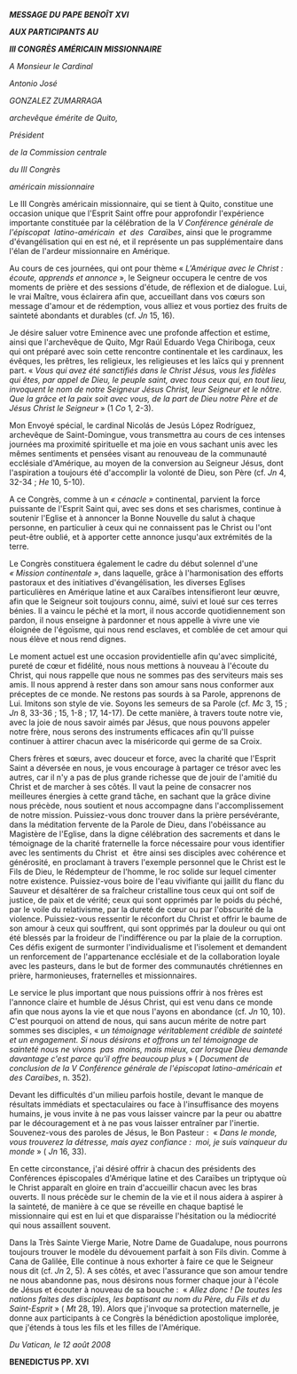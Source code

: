 ***MESSAGE DU PAPE BENOÎT XVI***

***AUX PARTICIPANTS AU***

***III CONGRÈS AMÉRICAIN MISSIONNAIRE***

*A Monsieur le Cardinal*

*Antonio José*

*GONZALEZ ZUMARRAGA*

*archevêque émérite de Quito,*

*Président*

*de la Commission centrale*

*du III Congrès*

*américain missionnaire*

Le III Congrès américain missionnaire, qui se tient à Quito, constitue une occasion unique que l'Esprit Saint offre pour approfondir l'expérience importante constituée par la célébration de la *V Conférence générale de l'épiscopat  latino-américain  et  des  Caraïbes*, ainsi que le programme d'évangélisation qui en est né, et il représente un pas supplémentaire dans l'élan de l'ardeur missionnaire en Amérique.

Au cours de ces journées, qui ont pour thème « *L'Amérique avec le Christ :  écoute, apprends et annonce* », le Seigneur occupera le centre de vos moments de prière et des sessions d'étude, de réflexion et de dialogue. Lui, le vrai Maître, vous éclairera afin que, accueillant dans vos cœurs son message d'amour et de rédemption, vous alliez et vous portiez des fruits de sainteté abondants et durables (cf. *Jn* 15, 16).

Je désire saluer votre Eminence avec une profonde affection et estime, ainsi que l'archevêque de Quito, Mgr Raúl Eduardo Vega Chiriboga, ceux qui ont préparé avec soin cette rencontre continentale et les cardinaux, les évêques, les prêtres, les religieux, les religieuses et les laïcs qui y prennent part. « *Vous qui avez été sanctifiés dans le Christ Jésus, vous les fidèles qui êtes, par appel de Dieu, le peuple saint, avec tous ceux qui, en tout lieu, invoquent le nom de notre Seigneur Jésus Christ, leur Seigneur et le nôtre. Que la grâce et la paix soit avec vous, de la part de Dieu notre Père et de Jésus Christ le Seigneur* » (1 *Co* 1, 2-3).

Mon Envoyé spécial, le cardinal Nicolás de Jesús López Rodríguez, archevêque de Saint-Domingue, vous transmettra au cours de ces intenses journées ma proximité spirituelle et ma joie en vous sachant unis avec les mêmes sentiments et pensées visant au renouveau de la communauté ecclésiale d'Amérique, au moyen de la conversion au Seigneur Jésus, dont l'aspiration a toujours été d'accomplir la volonté de Dieu, son Père (cf. *Jn* 4, 32-34 ; *He* 10, 5-10).

A ce Congrès, comme à un *« *cénacle* »* continental, parvient la force puissante de l'Esprit Saint qui, avec ses dons et ses charismes, continue à soutenir l'Eglise et à annoncer la Bonne Nouvelle du salut à chaque personne, en particulier à ceux qui ne connaissent pas le Christ ou l'ont peut-être oublié, et à apporter cette annonce jusqu'aux extrémités de la terre.

Le Congrès constituera également le cadre du début solennel d'une *« *Mission continentale* »*, dans laquelle, grâce à l'harmonisation des efforts pastoraux et des initiatives d'évangélisation, les diverses Eglises particulières en Amérique latine et aux Caraïbes intensifieront leur œuvre, afin que le Seigneur soit toujours connu, aimé, suivi et loué sur ces terres bénies. Il a vaincu le péché et la mort, il nous accorde quotidiennement son pardon, il nous enseigne à pardonner et nous appelle à vivre une vie éloignée de l'égoïsme, qui nous rend esclaves, et comblée de cet amour qui nous élève et nous rend dignes.

Le moment actuel est une occasion providentielle afin qu'avec simplicité, pureté de cœur et fidélité, nous nous mettions à nouveau à l'écoute du Christ, qui nous rappelle que nous ne sommes pas des serviteurs mais ses amis. Il nous apprend à rester dans son amour sans nous conformer aux préceptes de ce monde. Ne restons pas sourds à sa Parole, apprenons de Lui. Imitons son style de vie. Soyons les semeurs de sa Parole (cf. *Mc* 3, 15 ; *Jn* 8, 33-36 ; 15, 1-8 ; 17, 14-17). De cette manière, à travers toute notre vie, avec la joie de nous savoir aimés par Jésus, que nous pouvons appeler notre frère, nous serons des instruments efficaces afin qu'Il puisse continuer à attirer chacun avec la miséricorde qui germe de sa Croix.

Chers frères et sœurs, avec douceur et force, avec la charité que l'Esprit Saint a déversée en nous, je vous encourage à partager ce trésor avec les autres, car il n'y a pas de plus grande richesse que de jouir de l'amitié du Christ et de marcher à ses côtés. Il vaut la peine de consacrer nos meilleures énergies à cette grand tâche, en sachant que la grâce divine nous précède, nous soutient et nous accompagne dans l'accomplissement de notre mission. Puissiez-vous donc trouver dans la prière persévérante, dans la méditation fervente de la Parole de Dieu, dans l'obéissance au Magistère de l'Eglise, dans la digne célébration des sacrements et dans le témoignage de la charité fraternelle la force nécessaire pour vous identifier avec les sentiments du Christ  et  être ainsi ses disciples avec cohérence et générosité, en proclamant à travers l'exemple personnel que le Christ est le Fils de Dieu, le Rédempteur de l'homme, le roc solide sur lequel cimenter notre existence. Puissiez-vous boire de l'eau vivifiante qui jaillit du flanc du Sauveur et désaltérer de sa fraîcheur cristalline tous ceux qui ont soif de justice, de paix et de vérité; ceux qui sont opprimés par le poids du péché, par le voile du relativisme, par la dureté de cœur ou par l'obscurité de la violence. Puissiez-vous ressentir le réconfort du Christ et offrir le baume de son amour à ceux qui souffrent, qui sont opprimés par la douleur ou qui ont été blessés par la froideur de l'indifférence ou par la plaie de la corruption. Ces défis exigent de surmonter l'individualisme et l'isolement et demandent un renforcement de l'appartenance ecclésiale et de la collaboration loyale avec les pasteurs, dans le but de former des communautés chrétiennes en prière, harmonieuses, fraternelles et missionnaires.

Le service le plus important que nous puissions offrir à nos frères est l'annonce claire et humble de Jésus Christ, qui est venu dans ce monde afin que nous ayons la vie et que nous l'ayons en abondance (cf. *Jn* 10, 10). C'est pourquoi on attend de nous, qui sans aucun mérite de notre part sommes ses disciples, « *un témoignage véritablement crédible de sainteté et un engagement. Si nous désirons et offrons un tel témoignage de sainteté nous ne vivons  pas  moins, mais mieux, car lorsque Dieu demande davantage c'est parce qu'il offre beaucoup plus* » ( *Document de conclusion de la V Conférence générale de l'épiscopat latino-américain et des Caraïbes*, n. 352).

Devant les difficultés d'un milieu parfois hostile, devant le manque de résultats immédiats et spectaculaires ou face à l'insuffisance des moyens humains, je vous invite à ne pas vous laisser vaincre par la peur ou abattre par le découragement et à ne pas vous laisser entraîner par l'inertie. Souvenez-vous des paroles de Jésus, le Bon Pasteur :  « *Dans le monde, vous trouverez la détresse, mais ayez confiance :  moi, je suis vainqueur du monde* » ( *Jn* 16, 33).

En cette circonstance, j'ai désiré offrir à chacun des présidents des Conférences épiscopales d'Amérique latine et des Caraïbes un triptyque où le Christ apparaît en gloire en train d'accueillir chacun avec les bras ouverts. Il nous précède sur le chemin de la vie et il nous aidera à aspirer à la sainteté, de manière à ce que se réveille en chaque baptisé le missionnaire qui est en lui et que disparaisse l'hésitation ou la médiocrité qui nous assaillent souvent.

Dans la Très Sainte Vierge Marie, Notre Dame de Guadalupe, nous pourrons toujours trouver le modèle du dévouement parfait à son Fils divin. Comme à Cana de Galilée, Elle continue à nous exhorter à faire ce que le Seigneur nous dit (cf. *Jn* 2, 5). A ses côtés, et avec l'assurance que son amour tendre ne nous abandonne pas, nous désirons nous former chaque jour à l'école de Jésus et écouter à nouveau de sa bouche :  « *Allez donc ! De toutes les nations faites des disciples, les baptisant au nom du Père, du Fils et du Saint-Esprit* » ( *Mt* 28, 19). Alors que j'invoque sa protection maternelle, je donne aux participants à ce Congrès la bénédiction apostolique implorée, que j'étends à tous les fils et les filles de l'Amérique.

*Du Vatican, le 12 août 2008*

**BENEDICTUS PP. XVI**